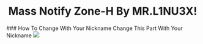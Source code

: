 <h1 align="center">Mass Notify Zone-H By MR.L1NU3X</a>!</h1>
### How To Change With Your Nickname
Change This Part With Your Nickname
<img src="Change This.png"></img>
